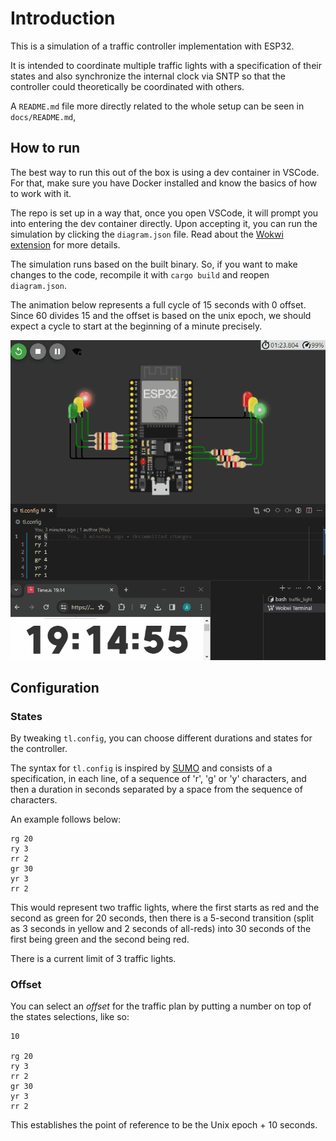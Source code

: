 # Introduction

This is a simulation of a traffic controller implementation with ESP32.

It is intended to coordinate multiple traffic lights with a specification of their
states and also synchronize the internal clock via SNTP so that the controller
could theoretically be coordinated with others.

A `README.md` file more directly related to the whole setup can be seen in
`docs/README.md`,

## How to run

The best way to run this out of the box is using a dev container in VSCode.
For that, make sure you have Docker installed and know the basics of how to work
with it.

The repo is set up in a way that, once you open VSCode, it will prompt you into
entering the dev container directly. Upon accepting it, you can run the simulation
by clicking the `diagram.json` file. Read about the [Wokwi extension](https://docs.wokwi.com/vscode/getting-started)
for more details.

The simulation runs based on the built binary. So, if you want to make changes to the
code, recompile it with `cargo build` and reopen `diagram.json`.

The animation below represents a full cycle of 15 seconds with 0 offset. Since 60
divides 15 and the offset is based on the unix epoch, we should expect a cycle
to start at the beginning of a minute precisely.

![Cycle of 15 seconds](animation.gif)

## Configuration

### States

By tweaking `tl.config`, you can choose different durations and states for the controller.

The syntax for `tl.config` is inspired by [SUMO](https://sumo.dlr.de/docs/Simulation/Traffic_Lights.html)
and consists of a specification, in each line, of a sequence of 'r', 'g' or 'y'
characters, and then a duration in seconds separated by a space from the sequence of
characters.

An example follows below:

```text
rg 20
ry 3
rr 2
gr 30
yr 3
rr 2
```

This would represent two traffic lights, where the first starts as red and the second
as green for 20 seconds, then there is a 5-second transition (split as 3 seconds
in yellow and 2 seconds of all-reds) into 30 seconds of the first being green and
the second being red.

There is a current limit of 3 traffic lights.

### Offset

You can select an *offset* for the traffic plan by putting a number on top of the
states selections, like so:

```text
10

rg 20
ry 3
rr 2
gr 30
yr 3
rr 2
```

This establishes the point of reference to be the Unix epoch + 10 seconds.